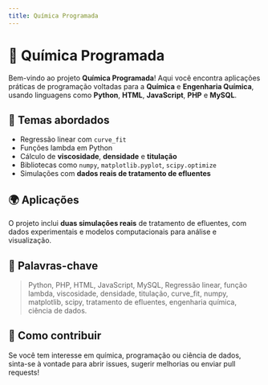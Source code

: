 ```yaml
---
title: Química Programada
---
```


# 🧪 Química Programada

Bem-vindo ao projeto **Química Programada**! Aqui você encontra aplicações práticas de programação voltadas para a **Química** e **Engenharia Química**, usando linguagens como **Python**, **HTML**, **JavaScript**, **PHP** e **MySQL**.

## 🔬 Temas abordados

- Regressão linear com `curve_fit`
- Funções lambda em Python
- Cálculo de **viscosidade**, **densidade** e **titulação**
- Bibliotecas como `numpy`, `matplotlib.pyplot`, `scipy.optimize`
- Simulações com **dados reais de tratamento de efluentes**

## 🌍 Aplicações

O projeto inclui **duas simulações reais** de tratamento de efluentes, com dados experimentais e modelos computacionais para análise e visualização.

## 📌 Palavras-chave

> Python, PHP, HTML, JavaScript, MySQL, Regressão linear, função lambda, viscosidade, densidade, titulação, curve_fit, numpy, matplotlib, scipy, tratamento de efluentes, engenharia química, ciência de dados.

## 📁 Como contribuir

Se você tem interesse em química, programação ou ciência de dados, sinta-se à vontade para abrir issues, sugerir melhorias ou enviar pull requests!